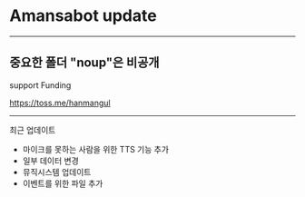 # Amansabot update

-----

중요한 폴더 "noup"은 비공개
-----
support Funding

https://toss.me/hanmangul

-----
최근 업데이트

- 마이크를 못하는 사람을 위한 TTS 기능 추가
- 일부 데이터 변경
- 뮤직시스템 업데이트
- 이벤트를 위한 파일 추가